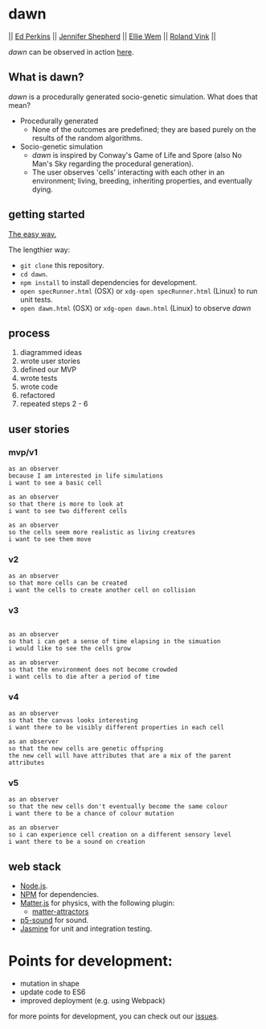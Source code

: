 # dawn

|| [Ed Perkins](https://github.com/edpe) || [Jennifer Shepherd](https://github.com/jenniferemshepherd) || [Ellie Wem](https://github.com/elliewem) || [Roland Vink](https://github.com/rcvink) ||

_dawn_ can be observed in action [here](https://rcvink.github.io/dawn/).

## What is dawn?

_dawn_ is a procedurally generated socio-genetic simulation. What does that mean?

- Procedurally generated
  - None of the outcomes are predefined; they are based purely on the results of the random algorithms.
- Socio-genetic simulation
  - _dawn_ is inspired by Conway's Game of Life and Spore (also No Man's Sky regarding the procedural generation).
  - The user observes 'cells' interacting with each other in an environment; living, breeding, inheriting properties, and eventually dying.

## getting started

[The easy way.](https://rcvink.github.io/dawn/)

The lengthier way:
* `git clone` this repository.
* `cd dawn`.
* `npm install` to install dependencies for development.
* `open specRunner.html` (OSX) or `xdg-open specRunner.html` (Linux) to run unit tests.
* `open dawn.html` (OSX) or `xdg-open dawn.html` (Linux) to observe _dawn_

## process

1. diagrammed ideas
2. wrote user stories
3. defined our MVP
4. wrote tests
5. wrote code
6. refactored
7. repeated steps 2 - 6

## user stories

### mvp/v1
```
as an observer
because I am interested in life simulations
i want to see a basic cell

as an observer
so that there is more to look at
i want to see two different cells

as an observer
so the cells seem more realistic as living creatures
i want to see them move
```

### v2

```
as an observer
so that more cells can be created
i want the cells to create another cell on collision
```

### v3

```

as an observer
so that i can get a sense of time elapsing in the simuation
i would like to see the cells grow

as an observer
so that the environment does not become crowded
i want cells to die after a period of time
```

### v4

```
as an observer
so that the canvas looks interesting
i want there to be visibly different properties in each cell

as an observer
so that the new cells are genetic offspring
the new cell will have attributes that are a mix of the parent attributes
```

### v5
```
as an observer
so that the new cells don't eventually become the same colour
i want there to be a chance of colour mutation

as an observer
so i can experience cell creation on a different sensory level
i want there to be a sound on creation
```


## web stack
* [Node.js](https://nodejs.org/en/).
* [NPM](https://www.npmjs.com/) for dependencies.
* [Matter.js](http://brm.io/matter-js/) for physics, with the following plugin:
  * [matter-attractors](https://github.com/liabru/matter-attractors)
* [p5-sound](https://p5js.org/reference/#/libraries/p5.sound) for sound.
* [Jasmine](https://jasmine.github.io/) for unit and integration testing.
<!-- * [webpack](https://webpack.js.org/) for bundling on deployment. -->

# Points for development:
* mutation in shape
* update code to ES6
* improved deployment (e.g. using Webpack)

for more points for development, you can check out our [issues](https://github.com/jenniferemshepherd/dawn/issues).
